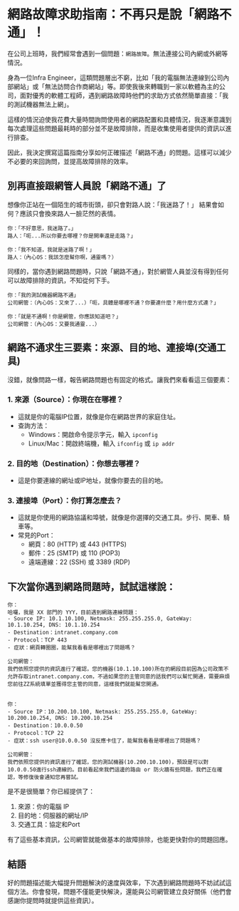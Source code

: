 # 網路故障求助指南：不再只是說「網路不通」！

在公司上班時，我們經常會遇到一個問題：`網路故障`。無法連接公司內網或外網等情況。

身為一位Infra Engineer，這類問題層出不窮，比如「我的電腦無法連線到公司內部網站」或「無法訪問合作商網站」等。即使我後來轉職到一家以軟體為主的公司，面對優秀的軟體工程師，遇到網路故障時他們的求助方式依然簡單直接：「我的測試機器無法上網」。

這樣的情況迫使我花費大量時間詢問使用者的網路配置和具體情況，我逐漸意識到每次處理這些問題最耗時的部分並不是故障排除，而是收集使用者提供的資訊以進行排查。

因此，我決定撰寫這篇指南分享如何正確描述「網路不通」的問題。這樣可以減少不必要的來回詢問，並提高故障排除的效率。

## 別再直接跟網管人員說「網路不通」了

想像你正站在一個陌生的城市街頭，卻只會對路人說：「我迷路了！」 結果會如何？應該只會換來路人一臉茫然的表情。

```
你：「不好意思，我迷路了。」
路人：「呃...所以你要去哪裡？你是開車還是走路？」

你：「我不知道，我就是迷路了啊！」
路人：（內心OS：我該怎麼幫你啊，通靈嗎？）
```

同樣的，當你遇到網路問題時，只說「網路不通」，對於網管人員並沒有得到任何可以故障排除的資訊，不知從何下手。

```
你：「我的測試機器網路不通」
公司網管：（內心OS：又來了...）「呃，具體是哪裡不通？你要連什麼？用什麼方式連？」

你：「就是不通啊！你是網管，你應該知道吧？」
公司網管：（內心OS：又要我通靈...）
```

## 網路不通求生三要素：來源、目的地、連接埠(交通工具)

沒錯，就像問路一樣，報告網路問題也有固定的格式。讓我們來看看這三個要素：

### 1. 來源（Source）：你現在在哪裡？
- 這就是你的電腦IP位置，就像是你在網路世界的家庭住址。
- 查詢方法：
   - Windows：開啟命令提示字元，輸入 `ipconfig`
   - Linux/Mac：開啟終端機，輸入 `ifconfig` 或 `ip addr`

### 2. 目的地（Destination）：你想去哪裡？
- 這是你要連線的網址或IP地址，就像你要去的目的地。

### 3. 連接埠（Port）：你打算怎麼去？
- 這就是你使用的網路協議和埠號，就像是你選擇的交通工具。步行、開車、騎車等。
- 常見的Port：
   - 網頁：80 (HTTP) 或 443 (HTTPS)
   - 郵件：25 (SMTP) 或 110 (POP3)
   - 遠端連線：22 (SSH) 或 3389 (RDP)

## 下次當你遇到網路問題時，試試這樣說：

```
你：
哈囉，我是 XX 部門的 YYY，目前遇到網路連線問題：
- Source IP: 10.1.10.100, Netmask: 255.255.255.0, GateWay: 10.1.10.254, DNS: 10.1.10.254
- Destination：intranet.company.com
- Protocol：TCP 443
- 症狀：網頁轉圈圈，能幫我看看是哪裡出了問題嗎？

公司網管：
我們依照您提供的資訊進行了確認，您的機器(10.1.10.100)所在的網段目前因為公司政策不允許存取intranet.company.com，不過如果您的主管同意的話我們可以幫忙開通，需要麻煩您前往ZZ系統填單並獲得您主管的同意，這樣我們就能幫您開通。


你：
- Source IP：10.200.10.100, Netmask: 255.255.255.0, GateWay: 10.200.10.254, DNS: 10.200.10.254
- Destination：10.0.0.50
- Protocol：TCP 22
- 症狀：ssh user@10.0.0.50 沒反應卡住了，能幫我看看是哪裡出了問題嗎？

公司網管：
我們依照您提供的資訊進行了確認，您的測試機器(10.200.10.100)，預設是可以對10.0.0.50進行ssh連線的。目前看起來我們這邊的路由 or 防火牆有些問題，我們正在確認，等修復後會通知您再嘗試。
```

是不是很簡單？你已經提供了：
1. 來源：你的電腦 IP
2. 目的地：伺服器的網址/IP
3. 交通工具：協定和Port

有了這些基本資訊，公司網管就能做基本的故障排除，也能更快對你的問題回應。

## 結語

好的問題描述能大幅提升問題解決的速度與效率，下次遇到網路問題時不妨試試這個方法。你會發現，問題不僅能更快解決，還能與公司網管建立良好關係（他們會感謝你提問時就提供這些資訊）。

